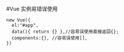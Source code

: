 #Vue 实例易错误使用

```
new Vue({
  el:"#app",
  data(){ return {} },//容易误使用直接返回{};
  components:{}, //容易误使用[],
})
```
